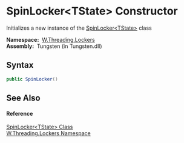 SpinLocker&lt;TState> Constructor
=================================
   Initializes a new instance of the [SpinLocker&lt;TState>][1] class

  **Namespace:**  [W.Threading.Lockers][2]  
  **Assembly:**  Tungsten (in Tungsten.dll)

Syntax
------

```csharp
public SpinLocker()
```


See Also
--------

#### Reference
[SpinLocker&lt;TState> Class][1]  
[W.Threading.Lockers Namespace][2]  

[1]: README.md
[2]: ../README.md
